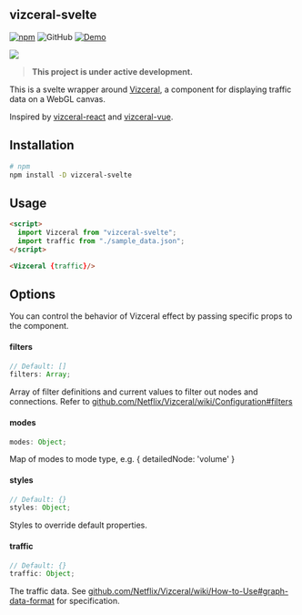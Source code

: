 ## vizceral-svelte

[![npm](https://img.shields.io/npm/v/vizceral-svelte)](https://www.npmjs.com/package/vizceral-svelte) ![GitHub](https://img.shields.io/github/license/dgzlopes/vizceral-svelte) [![Demo](https://img.shields.io/badge/live-demo-9cf)](https://vizceral-svelte-example.surge.sh/)

![](https://raw.githubusercontent.com/Netflix/vizceral/master/logo.png)

> **This project is under active development.**

This is a svelte wrapper around [Vizceral](https://github.com/Netflix/vizceral), a component for displaying traffic data on a WebGL canvas.

Inspired by [vizceral-react](https://github.com/Netflix/vizceral-react) and [vizceral-vue](https://github.com/manico/vizceral-vue).

## Installation
```bash
# npm
npm install -D vizceral-svelte
```
## Usage

```html
<script>
  import Vizceral from "vizceral-svelte";
  import traffic from "./sample_data.json";
</script>

<Vizceral {traffic}/>
```

## Options

You can control the behavior of Vizceral effect by passing specific props to the component.

#### filters

```js
// Default: []
filters: Array;
```

Array of filter definitions and current values to filter out nodes and connections. Refer to
[github.com/Netflix/Vizceral/wiki/Configuration#filters](https://github.com/Netflix/Vizceral/wiki/Configuration#filters)

#### modes

```js
modes: Object;
```

Map of modes to mode type, e.g. { detailedNode: 'volume' }

#### styles

```js
// Default: {}
styles: Object;
```

Styles to override default properties.

#### traffic

```js
// Default: {}
traffic: Object;
```

The traffic data. See [github.com/Netflix/Vizceral/wiki/How-to-Use#graph-data-format](https://github.com/Netflix/Vizceral/wiki/How-to-Use#graph-data-format) for specification.
